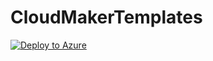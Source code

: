 # CloudMakerTemplates
[![Deploy to Azure](http://azuredeploy.net/deploybutton.png)](https://azuredeploy.net/)
